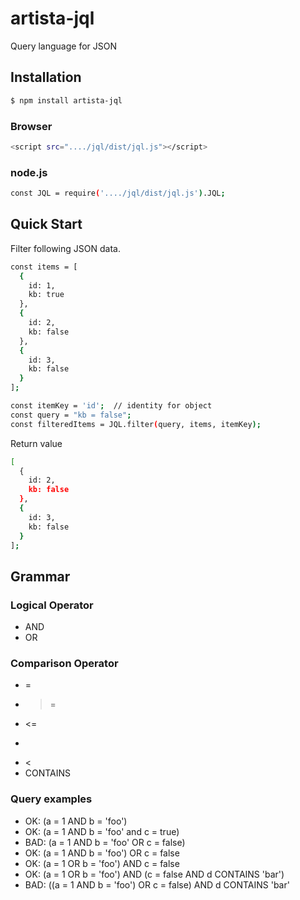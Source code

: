 # artista-jql

Query language for JSON


## Installation
```sh
$ npm install artista-jql
```

### Browser
```sh
<script src="..../jql/dist/jql.js"></script>
```

### node.js
```sh
const JQL = require('..../jql/dist/jql.js').JQL;
```

## Quick Start

Filter following JSON data.

```sh
const items = [
  {
    id: 1,
    kb: true
  },
  {
    id: 2,
    kb: false
  },
  {
    id: 3,
    kb: false
  }
];

const itemKey = 'id';  // identity for object
const query = "kb = false";
const filteredItems = JQL.filter(query, items, itemKey);
```

Return value

```sh
[
  {
    id: 2,
    kb: false
  },
  {
    id: 3,
    kb: false
  }
];
```


## Grammar

### Logical Operator

* AND
* OR


### Comparison Operator

* =
* >=
* <=
* >
* <
* CONTAINS 


### Query examples

* OK: (a = 1 AND b = 'foo')
* OK: (a = 1 AND b = 'foo' and c = true)
* BAD: (a = 1 AND b = 'foo' OR c = false)
* OK: (a = 1 AND b = 'foo') OR c = false
* OK: (a = 1 OR b = 'foo') AND c = false
* OK: (a = 1 OR b = 'foo') AND (c = false AND d CONTAINS 'bar')
* BAD: ((a = 1 AND b = 'foo') OR c = false) AND d CONTAINS 'bar'

